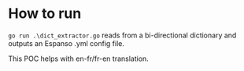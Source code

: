 # How to run
`go run .\dict_extractor.go` reads from a bi-directional dictionary and outputs an Espanso .yml config file.

This POC helps with en-fr/fr-en translation.
